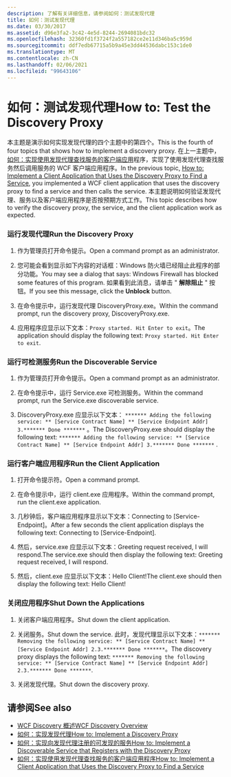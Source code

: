 ```yaml
---
description: 了解有关详细信息，请参阅如何：测试发现代理
title: 如何：测试发现代理
ms.date: 03/30/2017
ms.assetid: d96e3fa2-3c42-4e5d-8244-2694081bdc32
ms.openlocfilehash: 32360fd1f3724f2a557182ce2e11d346ba5c959d
ms.sourcegitcommit: ddf7edb67715a5b9a45e3dd44536dabc153c1de0
ms.translationtype: MT
ms.contentlocale: zh-CN
ms.lasthandoff: 02/06/2021
ms.locfileid: "99643106"
---
```

# <a name="how-to-test-the-discovery-proxy"></a><span data-ttu-id="abc2f-103">如何：测试发现代理</span><span class="sxs-lookup"><span data-stu-id="abc2f-103">How to: Test the Discovery Proxy</span></span>

<span data-ttu-id="abc2f-104">本主题是演示如何实现发现代理的四个主题中的第四个。</span><span class="sxs-lookup"><span data-stu-id="abc2f-104">This is the fourth of four topics that shows how to implement a discovery proxy.</span></span> <span data-ttu-id="abc2f-105">在上一主题中， [如何：实现使用发现代理查找服务的客户端应用](client-app-discovery-proxy-to-find-a-service.md)程序，实现了使用发现代理查找服务然后调用服务的 WCF 客户端应用程序。</span><span class="sxs-lookup"><span data-stu-id="abc2f-105">In the previous topic, [How to: Implement a Client Application that Uses the Discovery Proxy to Find a Service](client-app-discovery-proxy-to-find-a-service.md), you implemented a WCF client application that uses the discovery proxy to find a service and then calls the service.</span></span> <span data-ttu-id="abc2f-106">本主题说明如何验证发现代理、服务以及客户端应用程序是否按预期方式工作。</span><span class="sxs-lookup"><span data-stu-id="abc2f-106">This topic describes how to verify the discovery proxy, the service, and the client application work as expected.</span></span>  
  
### <a name="run-the-discovery-proxy"></a><span data-ttu-id="abc2f-107">运行发现代理</span><span class="sxs-lookup"><span data-stu-id="abc2f-107">Run the Discovery Proxy</span></span>  
  
1. <span data-ttu-id="abc2f-108">作为管理员打开命令提示。</span><span class="sxs-lookup"><span data-stu-id="abc2f-108">Open a command prompt as an administrator.</span></span>  
  
2. <span data-ttu-id="abc2f-109">您可能会看到显示如下内容的对话框：Windows 防火墙已经阻止此程序的部分功能。</span><span class="sxs-lookup"><span data-stu-id="abc2f-109">You may see a dialog that says: Windows Firewall has blocked some features of this program.</span></span> <span data-ttu-id="abc2f-110">如果看到此消息，请单击 " **解除阻止** " 按钮。</span><span class="sxs-lookup"><span data-stu-id="abc2f-110">If you see this message, click the **Unblock** button.</span></span>  
  
3. <span data-ttu-id="abc2f-111">在命令提示中，运行发现代理 DiscoveryProxy.exe。</span><span class="sxs-lookup"><span data-stu-id="abc2f-111">Within the command prompt, run the discovery proxy, DiscoveryProxy.exe.</span></span>  
  
4. <span data-ttu-id="abc2f-112">应用程序应显示以下文本：`Proxy started. Hit Enter to exit`。</span><span class="sxs-lookup"><span data-stu-id="abc2f-112">The application should display the following text: `Proxy started. Hit Enter to exit`.</span></span>  
  
### <a name="run-the-discoverable-service"></a><span data-ttu-id="abc2f-113">运行可检测服务</span><span class="sxs-lookup"><span data-stu-id="abc2f-113">Run the Discoverable Service</span></span>  
  
1. <span data-ttu-id="abc2f-114">作为管理员打开命令提示。</span><span class="sxs-lookup"><span data-stu-id="abc2f-114">Open a command prompt as an administrator.</span></span>  
  
2. <span data-ttu-id="abc2f-115">在命令提示中，运行 Service.exe 可检测服务。</span><span class="sxs-lookup"><span data-stu-id="abc2f-115">Within the command prompt, run the Service.exe discoverable service.</span></span>  
  
3. <span data-ttu-id="abc2f-116">DiscoveryProxy.exe 应显示以下文本： `******* Adding the following service: ** [Service Contract Name] ** [Service Endpoint Addr] 3.******* Done *******` 。</span><span class="sxs-lookup"><span data-stu-id="abc2f-116">The DiscoveryProxy.exe should display the following text: `******* Adding the following service: ** [Service Contract Name] ** [Service Endpoint Addr] 3.******* Done *******` .</span></span>  
  
### <a name="run-the-client-application"></a><span data-ttu-id="abc2f-117">运行客户端应用程序</span><span class="sxs-lookup"><span data-stu-id="abc2f-117">Run the Client Application</span></span>  
  
1. <span data-ttu-id="abc2f-118">打开命令提示符。</span><span class="sxs-lookup"><span data-stu-id="abc2f-118">Open a command prompt.</span></span>  
  
2. <span data-ttu-id="abc2f-119">在命令提示中，运行 client.exe 应用程序。</span><span class="sxs-lookup"><span data-stu-id="abc2f-119">Within the command prompt, run the client.exe application.</span></span>  
  
3. <span data-ttu-id="abc2f-120">几秒钟后，客户端应用程序显示以下文本：Connecting to [Service-Endpoint]。</span><span class="sxs-lookup"><span data-stu-id="abc2f-120">After a few seconds the client application displays the following text: Connecting to [Service-Endpoint].</span></span>  
  
4. <span data-ttu-id="abc2f-121">然后，service.exe 应显示以下文本：Greeting request received, I will respond.</span><span class="sxs-lookup"><span data-stu-id="abc2f-121">The service.exe should then display the following text: Greeting request received, I will respond.</span></span>  
  
5. <span data-ttu-id="abc2f-122">然后，client.exe 应显示以下文本：Hello Client!</span><span class="sxs-lookup"><span data-stu-id="abc2f-122">The client.exe should then display the following text: Hello Client!</span></span>  
  
### <a name="shut-down-the-applications"></a><span data-ttu-id="abc2f-123">关闭应用程序</span><span class="sxs-lookup"><span data-stu-id="abc2f-123">Shut Down the Applications</span></span>  
  
1. <span data-ttu-id="abc2f-124">关闭客户端应用程序。</span><span class="sxs-lookup"><span data-stu-id="abc2f-124">Shut down the client application.</span></span>  
  
2. <span data-ttu-id="abc2f-125">关闭服务。</span><span class="sxs-lookup"><span data-stu-id="abc2f-125">Shut down the service.</span></span> <span data-ttu-id="abc2f-126">此时，发现代理显示以下文本：`******* Removing the following service: ** [Service Contract Name] ** [Service Endpoint Addr] 2.3.******* Done *******`。</span><span class="sxs-lookup"><span data-stu-id="abc2f-126">The discovery proxy displays the following text: `******* Removing the following service: ** [Service Contract Name] ** [Service Endpoint Addr] 2.3.******* Done *******`.</span></span>  
  
3. <span data-ttu-id="abc2f-127">关闭发现代理。</span><span class="sxs-lookup"><span data-stu-id="abc2f-127">Shut down the discovery proxy.</span></span>  
  
## <a name="see-also"></a><span data-ttu-id="abc2f-128">请参阅</span><span class="sxs-lookup"><span data-stu-id="abc2f-128">See also</span></span>

- [<span data-ttu-id="abc2f-129">WCF Discovery 概述</span><span class="sxs-lookup"><span data-stu-id="abc2f-129">WCF Discovery Overview</span></span>](wcf-discovery-overview.md)
- [<span data-ttu-id="abc2f-130">如何：实现发现代理</span><span class="sxs-lookup"><span data-stu-id="abc2f-130">How to: Implement a Discovery Proxy</span></span>](how-to-implement-a-discovery-proxy.md)
- [<span data-ttu-id="abc2f-131">如何：实现向发现代理注册的可发现的服务</span><span class="sxs-lookup"><span data-stu-id="abc2f-131">How to: Implement a Discoverable Service that Registers with the Discovery Proxy</span></span>](discoverable-service-that-registers-with-the-discovery-proxy.md)
- [<span data-ttu-id="abc2f-132">如何：实现使用发现代理查找服务的客户端应用程序</span><span class="sxs-lookup"><span data-stu-id="abc2f-132">How to: Implement a Client Application that Uses the Discovery Proxy to Find a Service</span></span>](client-app-discovery-proxy-to-find-a-service.md)
